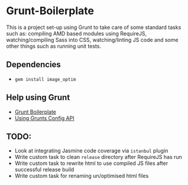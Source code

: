# Grunt-Boilerplate

This is a project set-up using Grunt to take care of some standard tasks such as: compiling AMD based modules using RequireJS, watching/compiling Sass into CSS, watching/linting JS code and some other things such as running unit tests.

## Dependencies

- `gem install image_optim`

## Help using Grunt

- [Grunt Boilerplate](http://www.integralist.co.uk/posts/grunt-boilerplate.html)
- [Using Grunts Config API](http://www.integralist.co.uk/posts/grunt-config.html)

## TODO:

- Look at integrating Jasmine code coverage via `istanbul` plugin
- Write custom task to clean `release` directory after RequireJS has run
- Write custom task to rewrite html to use compiled JS files after successful release build
- Write custom task for renaming un/optimised html files
